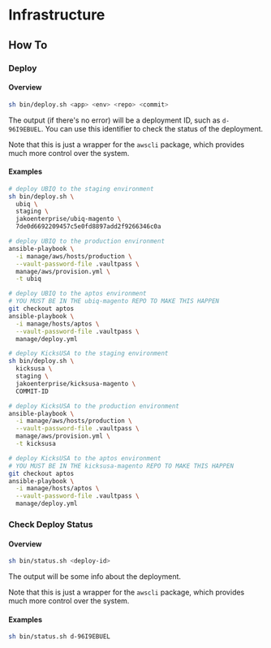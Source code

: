 # Infrastructure



## How To

### Deploy

#### Overview

```sh
sh bin/deploy.sh <app> <env> <repo> <commit>
```

The output (if there's no error) will be a deployment ID, such as `d-96I9EBUEL`. You can use this identifier to check the status of the deployment.

Note that this is just a wrapper for the `awscli` package, which provides much more control over the system.

<div></div>

#### Examples

```sh
# deploy UBIQ to the staging environment
sh bin/deploy.sh \
  ubiq \
  staging \
  jakoenterprise/ubiq-magento \
  7de0d6692209457c5e0fd8897add2f9266346c0a

# deploy UBIQ to the production environment
ansible-playbook \
  -i manage/aws/hosts/production \
  --vault-password-file .vaultpass \
  manage/aws/provision.yml \
  -t ubiq

# deploy UBIQ to the aptos environment
# YOU MUST BE IN THE ubiq-magento REPO TO MAKE THIS HAPPEN
git checkout aptos
ansible-playbook \
  -i manage/hosts/aptos \
  --vault-password-file .vaultpass \
  manage/deploy.yml

# deploy KicksUSA to the staging environment
sh bin/deploy.sh \
  kicksusa \
  staging \
  jakoenterprise/kicksusa-magento \
  COMMIT-ID

# deploy KicksUSA to the production environment
ansible-playbook \
  -i manage/aws/hosts/production \
  --vault-password-file .vaultpass \
  manage/aws/provision.yml \
  -t kicksusa

# deploy KicksUSA to the aptos environment
# YOU MUST BE IN THE kicksusa-magento REPO TO MAKE THIS HAPPEN
git checkout aptos
ansible-playbook \
  -i manage/hosts/aptos \
  --vault-password-file .vaultpass \
  manage/deploy.yml
```

### Check Deploy Status

#### Overview

```sh
sh bin/status.sh <deploy-id>
```

The output will be some info about the deployment.

Note that this is just a wrapper for the `awscli` package, which provides much more control over the system.

<div></div>

#### Examples

```sh
sh bin/status.sh d-96I9EBUEL
```
